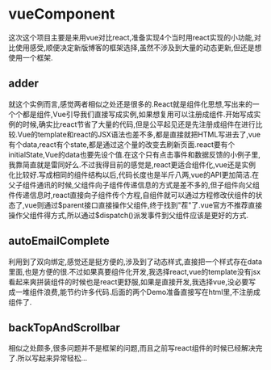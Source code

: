 # vueComponent
这次这个项目主要是来用vue对比react,准备实现4个当时用react实现的小功能,对比使用感受,顺便决定新版博客的框架选择,虽然不涉及到大量的动态更新,但还是想使用一个框架.
## adder
就这个实例而言,感觉两者相似之处还是很多的.React就是组件化思想,写出来的一个个都是组件,Vue引导我们直接写成实例,如果想复用可以注册成组件.开始写成实例的时候,确实比react节省了大量的代码,但是公平起见还是先注册成组件在进行比较.Vue的template和react的JSX语法也差不多,都是直接就把HTML写进去了,vue有个data,react有个state,都是通过这个量的改变去刷新页面.react要有个initialState,Vue的data也要先设个值.在这个只有点击事件和数据反馈的小例子里,我靠简直就是雷同好么.不过我得目前的感觉是,react更适合组件化,vue还是实例化比较好.写成相同的组件结构以后,代码长度也是半斤八两,vue的API更加简洁.在父子组件通讯的时候,父组件向子组件传递信息的方式是差不多的,但子组件向父组件传递信息时,react直接向子组件传个方程,自组件就可以通过方程修改伏组件的状态了,vue则通过$parent接口直接操作父组件,终于找到"茬"了.vue官方不推荐直接操作父组件得方式,所以通过$dispatch()派发事件到父组件应该是更好的方式.
## autoEmailComplete
利用到了双向绑定,感觉还是挺方便的,涉及到了动态样式,直接把一个样式存在data里面,也是方便的很.不过如果真要组件化开发,我选择react,vue的template没有jsx看起来爽拼装组件的时候也是react更舒服,如果是直接开发,我选择vue,没必要写成一堆组件浪费,能节约许多代码.后面的两个Demo准备直接写在html里,不注册成组件了.
## backTopAndScrollbar
相似之处颇多,很多问题并不是框架的问题,而且之前写react组件的时候已经解决完了.所以写起来异常轻松...  

